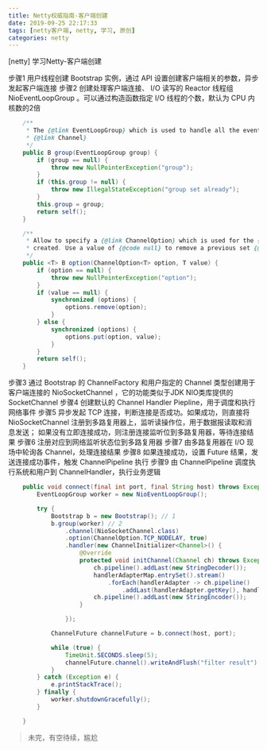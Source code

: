 ```yaml
---
title: Netty权威指南-客户端创建
date: 2019-09-25 22:17:33
tags: [netty客户端, netty, 学习, 原创]
categories: netty
---
```


[netty] 学习Netty-客户端创建

<!-- more -->

步骤1 用户线程创建 Bootstrap 实例，通过 API 设置创建客户端相关的参数，异步发起客户端连接
步骤2 创建处理客户端连接、 I/O 读写的 Reactor 线程组 NioEventLoopGroup 。可以通过构造函数指定 I/O 线程的个数，默认为 CPU 内核数的2倍

```java
    /**
     * The {@link EventLoopGroup} which is used to handle all the events for the to-be-created
     * {@link Channel}
     */
    public B group(EventLoopGroup group) {
        if (group == null) {
            throw new NullPointerException("group");
        }
        if (this.group != null) {
            throw new IllegalStateException("group set already");
        }
        this.group = group;
        return self();
    }
```

```java
    /**
     * Allow to specify a {@link ChannelOption} which is used for the {@link Channel} instances once they got
     * created. Use a value of {@code null} to remove a previous set {@link ChannelOption}.
     */
    public <T> B option(ChannelOption<T> option, T value) {
        if (option == null) {
            throw new NullPointerException("option");
        }
        if (value == null) {
            synchronized (options) {
                options.remove(option);
            }
        } else {
            synchronized (options) {
                options.put(option, value);
            }
        }
        return self();
    }
```

步骤3 通过 Bootstrap 的 ChannelFactory 和用户指定的 Channel 类型创建用于客户端连接的 NioSocketChannel ，它的功能类似于JDK NIO类库提供的 SocketChannel
步骤4 创建默认的 Channel Handler Piepline，用于调度和执行网络事件
步骤5 异步发起 TCP 连接，判断连接是否成功。如果成功，则直接将 NioSocketChannel 注册到多路复用器上，监听读操作位，用于数据报读取和消息发送；
如果没有立即连接成功，则注册连接监听位到多路复用器，等待连接结果
步骤6 注册对应到网络监听状态位到多路复用器
步骤7 由多路复用器在 I/O 现场中轮询各 Channel，处理连接结果
步骤8 如果连接成功，设置 Future 结果，发送连接成功事件，触发 ChannelPipeline 执行
步骤9 由 ChannelPipeline 调度执行系统和用户到 ChannelHandler，执行业务逻辑

```java
    public void connect(final int port, final String host) throws Exception {
        EventLoopGroup worker = new NioEventLoopGroup();

        try {
            Bootstrap b = new Bootstrap(); // 1
            b.group(worker) // 2
                .channel(NioSocketChannel.class)
                .option(ChannelOption.TCP_NODELAY, true)
                .handler(new ChannelInitializer<Channel>() {
                    @Override
                    protected void initChannel(Channel ch) throws Exception {
                        ch.pipeline().addLast(new StringDecoder());
                        handlerAdapterMap.entrySet().stream()
                            .forEach(handlerAdapter -> ch.pipeline()
                                .addLast(handlerAdapter.getKey(), handlerAdapter.getValue()));
                        ch.pipeline().addLast(new StringEncoder());
                    }

                });

            ChannelFuture channelFuture = b.connect(host, port);

            while (true) {
                TimeUnit.SECONDS.sleep(5);
                channelFuture.channel().writeAndFlush("filter result");
            }
        } catch (Exception e) {
            e.printStackTrace();
        } finally {
            worker.shutdownGracefully();
        }

    }
```

>  未完，有空待续，尴尬